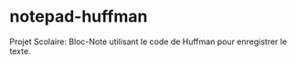 # notepad-huffman
Projet Scolaire: Bloc-Note utilisant le code de Huffman pour enregistrer le texte.
